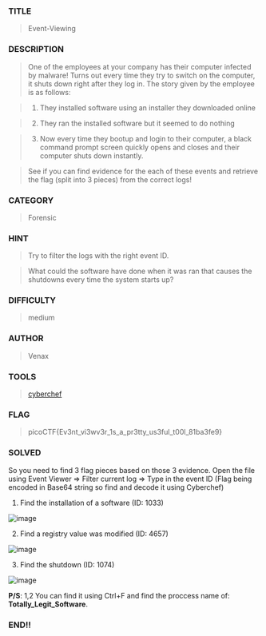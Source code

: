 ### TITLE
>Event-Viewing
### DESCRIPTION
> One of the employees at your company has their computer infected by malware! Turns out every time they try to switch on the computer, it shuts down right after they log in. The story given by the employee is as follows:

> 1. They installed software using an installer they downloaded online

> 2. They ran the installed software but it seemed to do nothing

> 3. Now every time they bootup and login to their computer, a black command prompt screen quickly opens and closes and their computer shuts down instantly.

> See if you can find evidence for the each of these events and retrieve the flag (split into 3 pieces) from the correct logs!
### CATEGORY
> Forensic
### HINT
>Try to filter the logs with the right event ID.

> What could the software have done when it was ran that causes the shutdowns every time the system starts up?
### DIFFICULTY
> medium
### AUTHOR
> Venax
### TOOLS
> [cyberchef](https://cyberchef.org)
### FLAG
> picoCTF{Ev3nt_vi3wv3r_1s_a_pr3tty_us3ful_t00l_81ba3fe9}
### SOLVED
So you need to find 3 flag pieces based on those 3 evidence.
Open the file using Event Viewer => Filter current log => Type in the event ID (Flag being encoded in Base64 string so find and decode it using Cyberchef)
1. Find the installation of a software (ID: 1033)

![image](https://github.com/user-attachments/assets/5df8ae57-a4cb-4f92-a49f-66e0da7d721d)

2. Find a registry value was modified (ID: 4657)

![image](https://github.com/user-attachments/assets/7fc55271-aca7-44b6-ba62-1a08312a580e)

3. Find the shutdown (ID: 1074)

![image](https://github.com/user-attachments/assets/21a51f84-62de-4bf5-8d19-4d0a8233ba80)

__P/S__: 1,2 You can find it using Ctrl+F and find the proccess name of: __Totally_Legit_Software__.

### END!!
